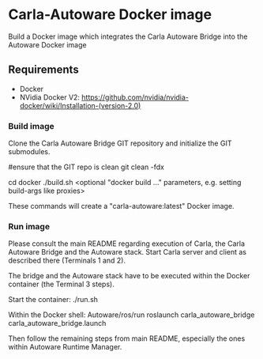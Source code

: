 # Carla-Autoware Docker image
Build a Docker image which integrates the Carla Autoware Bridge into the Autoware Docker image

## Requirements

- Docker
- NVidia Docker V2: https://github.com/nvidia/nvidia-docker/wiki/Installation-(version-2.0)


### Build image
Clone the Carla Autoware Bridge GIT repository and initialize the GIT submodules.

   #ensure that the GIT repo is clean
   git clean -fdx

   cd docker
   ./build.sh <optional "docker build ..." parameters, e.g. setting build-args like proxies>

These commands will create a "carla-autoware:latest" Docker image.


### Run image
Please consult the main README regarding execution of Carla, the Carla Autoware Bridge and the
Autoware stack.
Start Carla server and client as described there (Terminals 1 and 2).

The bridge and the Autoware stack have to be executed within the Docker container (the
Terminal 3 steps).

Start the container:
   <in docker directory>
   ./run.sh

Within the Docker shell:
    Autoware/ros/run
    roslaunch carla_autoware_bridge carla_autoware_bridge.launch

Then follow the remaining steps from main README, especially the ones within Autoware Runtime Manager.

